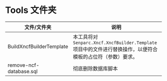 # Tools 文件夹

文件/文件夹  |  说明
-------------|-------
BuildXncfBuilderTemplate  |  本工具将对 ` Senparc.Xncf.XncfBuilder.Template` 项目中的文件进行替换操作，以便符合模板的占位符（参数）要求。
remove-ncf-database.sql   |  彻底删除数据库脚本